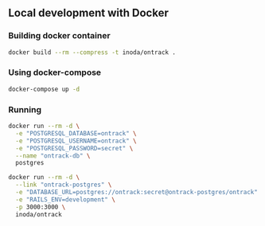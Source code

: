 ## Local development with Docker

### Building docker container

```bash
docker build --rm --compress -t inoda/ontrack .
```

### Using docker-compose

```bash
docker-compose up -d
```

### Running

```bash
docker run --rm -d \
  -e "POSTGRESQL_DATABASE=ontrack" \
  -e "POSTGRESQL_USERNAME=ontrack" \
  -e "POSTGRESQL_PASSWORD=secret" \
  --name "ontrack-db" \
  postgres

docker run --rm -d \
  --link "ontrack-postgres" \
  -e "DATABASE_URL=postgres://ontrack:secret@ontrack-postgres/ontrack" \
  -e "RAILS_ENV=development" \
  -p 3000:3000 \
  inoda/ontrack
```